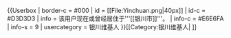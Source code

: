 {{Userbox
  | border-c     = #000
  | id           = [[File:Yinchuan.png|40px]]
  | id-c         = #D3D3D3
  | info         = 该用户现在或曾经居住于'''[[银川市]]'''。
  | info-c       = #E6E6FA
  | info-s       = 9
  | usercategory = 银川维基人
}}<noinclude>[[Category:银川维基人| ]]</noinclude>